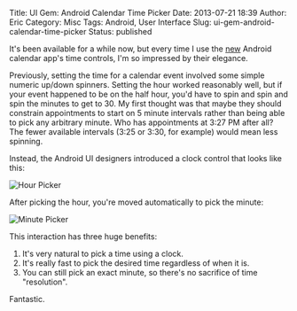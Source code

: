 Title: UI Gem: Android Calendar Time Picker
Date: 2013-07-21 18:39
Author: Eric
Category: Misc
Tags: Android, User Interface
Slug: ui-gem-android-calendar-time-picker
Status: published

It's been available for a while now, but every time I use the
[new](http://officialandroid.blogspot.com/2013/05/google-calendar-update-for-android.html)
Android calendar app's time controls, I'm so impressed by their
elegance.

Previously, setting the time for a calendar event involved some simple
numeric up/down spinners. Setting the hour worked reasonably well, but
if your event happened to be on the half hour, you'd have to spin and
spin and spin the minutes to get to 30. My first thought was that maybe
they should constrain appointments to start on 5 minute intervals rather
than being able to pick any arbitrary minute. Who has appointments at
3:27 PM after all? The fewer available intervals (3:25 or 3:30, for
example) would mean less spinning.

Instead, the Android UI designers introduced a clock control that looks
like this:

![Hour Picker]({filename}/images/hour-picker.png)

After picking the hour, you're moved automatically to pick the minute:

![Minute Picker]({filename}/images/minute-picker.png)

This interaction has three huge benefits:

1.  It's very natural to pick a time using a clock.
2.  It's really fast to pick the desired time regardless of when it is.
3.  You can still pick an exact minute, so there's no sacrifice of
    time "resolution".

Fantastic.
